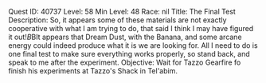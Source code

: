 Quest ID: 40737
Level: 58
Min Level: 48
Race: nil
Title: The Final Test
Description: So, it appears some of these materials are not exactly cooperative with what I am trying to do, that said I think I may have figured it out!$B$BIt appears that Dream Dust, with the Banana, and some arcane energy could indeed produce what it is we are looking for. All I need to do is one final test to make sure everything works properly, so stand back, and speak to me after the experiment.
Objective: Wait for Tazzo Gearfire fo finish his experiments at Tazzo's Shack in Tel'abim.
